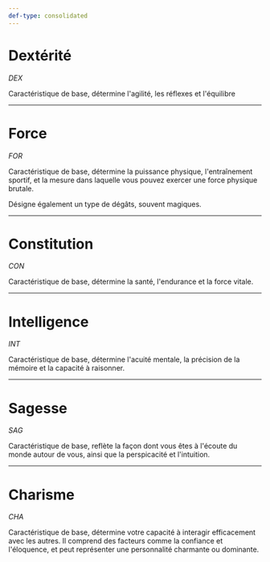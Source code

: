 ```yaml
---
def-type: consolidated
---
```

# Dextérité

*DEX*

Caractéristique de base, détermine l'agilité, les réflexes et l'équilibre

---
# Force

*FOR*

Caractéristique de base, détermine la puissance physique, l'entraînement sportif, et la mesure dans laquelle vous pouvez exercer une force physique brutale.

Désigne également un type de dégâts, souvent magiques.

---
# Constitution

*CON*

Caractéristique de base, détermine la santé, l'endurance et la force vitale.

---
# Intelligence

*INT*

Caractéristique de base, détermine l'acuité mentale, la précision de la mémoire et la capacité à raisonner.

---
# Sagesse

*SAG*

Caractéristique de base, reflète la façon dont vous êtes à l'écoute du monde autour de vous, ainsi que la perspicacité et l'intuition.

---
# Charisme

*CHA*

Caractéristique de base, détermine votre capacité à interagir efficacement avec les autres. Il comprend des facteurs comme la confiance et l'éloquence, et peut représenter une personnalité charmante ou dominante.
